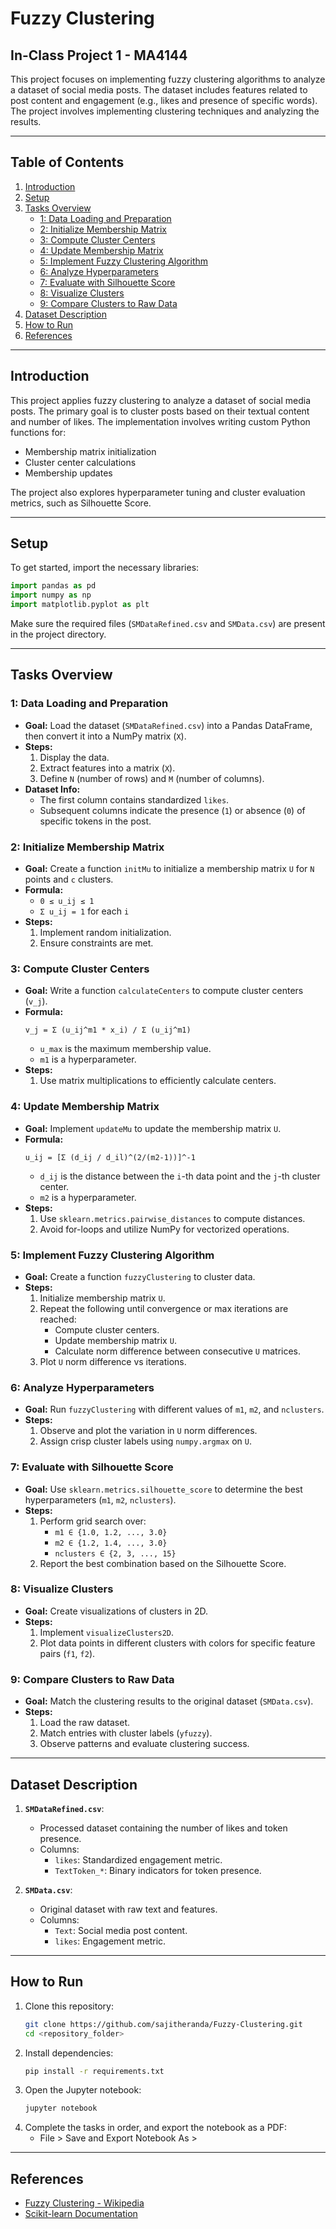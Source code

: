 # Fuzzy Clustering

## In-Class Project 1 - MA4144

This project focuses on implementing fuzzy clustering algorithms to analyze a dataset of social media posts. The dataset includes features related to post content and engagement (e.g., likes and presence of specific words). The project involves implementing clustering techniques and analyzing the results.

---

## Table of Contents

1. [Introduction](#introduction)
2. [Setup](#setup)
3. [Tasks Overview](#tasks-overview)
   - [1: Data Loading and Preparation](#1-data-loading-and-preparation)
   - [2: Initialize Membership Matrix](#2-initialize-membership-matrix)
   - [3: Compute Cluster Centers](#3-compute-cluster-centers)
   - [4: Update Membership Matrix](#4-update-membership-matrix)
   - [5: Implement Fuzzy Clustering Algorithm](#5-implement-fuzzy-clustering-algorithm)
   - [6: Analyze Hyperparameters](#6-analyze-hyperparameters)
   - [7: Evaluate with Silhouette Score](#7-evaluate-with-silhouette-score)
   - [8: Visualize Clusters](#8-visualize-clusters)
   - [9: Compare Clusters to Raw Data](#9-compare-clusters-to-raw-data)
4. [Dataset Description](#dataset-description)
5. [How to Run](#how-to-run)
6. [References](#references)

---

## Introduction

This project applies fuzzy clustering to analyze a dataset of social media posts. The primary goal is to cluster posts based on their textual content and number of likes. The implementation involves writing custom Python functions for:
- Membership matrix initialization
- Cluster center calculations
- Membership updates

The project also explores hyperparameter tuning and cluster evaluation metrics, such as Silhouette Score.

---

## Setup

To get started, import the necessary libraries:
```python
import pandas as pd
import numpy as np
import matplotlib.pyplot as plt
```
Make sure the required files (`SMDataRefined.csv` and `SMData.csv`) are present in the project directory.

---

## Tasks Overview

### 1: Data Loading and Preparation
- **Goal:** Load the dataset (`SMDataRefined.csv`) into a Pandas DataFrame, then convert it into a NumPy matrix (`X`).
- **Steps:**
  1. Display the data.
  2. Extract features into a matrix (`X`).
  3. Define `N` (number of rows) and `M` (number of columns).
- **Dataset Info:**
  - The first column contains standardized `likes`.
  - Subsequent columns indicate the presence (`1`) or absence (`0`) of specific tokens in the post.

### 2: Initialize Membership Matrix
- **Goal:** Create a function `initMu` to initialize a membership matrix `U` for `N` points and `c` clusters.
- **Formula:**
  - `0 ≤ u_ij ≤ 1`
  - `Σ u_ij = 1` for each `i`
- **Steps:**
  1. Implement random initialization.
  2. Ensure constraints are met.

### 3: Compute Cluster Centers
- **Goal:** Write a function `calculateCenters` to compute cluster centers (`v_j`).
- **Formula:**
  ```
  v_j = Σ (u_ij^m1 * x_i) / Σ (u_ij^m1)
  ```
  - `u_max` is the maximum membership value.
  - `m1` is a hyperparameter.
- **Steps:**
  1. Use matrix multiplications to efficiently calculate centers.

### 4: Update Membership Matrix
- **Goal:** Implement `updateMu` to update the membership matrix `U`.
- **Formula:**
  ```
  u_ij = [Σ (d_ij / d_il)^(2/(m2-1))]^-1
  ```
  - `d_ij` is the distance between the `i`-th data point and the `j`-th cluster center.
  - `m2` is a hyperparameter.
- **Steps:**
  1. Use `sklearn.metrics.pairwise_distances` to compute distances.
  2. Avoid for-loops and utilize NumPy for vectorized operations.

### 5: Implement Fuzzy Clustering Algorithm
- **Goal:** Create a function `fuzzyClustering` to cluster data.
- **Steps:**
  1. Initialize membership matrix `U`.
  2. Repeat the following until convergence or max iterations are reached:
     - Compute cluster centers.
     - Update membership matrix `U`.
     - Calculate norm difference between consecutive `U` matrices.
  3. Plot `U` norm difference vs iterations.

### 6: Analyze Hyperparameters
- **Goal:** Run `fuzzyClustering` with different values of `m1`, `m2`, and `nclusters`.
- **Steps:**
  1. Observe and plot the variation in `U` norm differences.
  2. Assign crisp cluster labels using `numpy.argmax` on `U`.

### 7: Evaluate with Silhouette Score
- **Goal:** Use `sklearn.metrics.silhouette_score` to determine the best hyperparameters (`m1`, `m2`, `nclusters`).
- **Steps:**
  1. Perform grid search over:
     - `m1 ∈ {1.0, 1.2, ..., 3.0}`
     - `m2 ∈ {1.2, 1.4, ..., 3.0}`
     - `nclusters ∈ {2, 3, ..., 15}`
  2. Report the best combination based on the Silhouette Score.

### 8: Visualize Clusters
- **Goal:** Create visualizations of clusters in 2D.
- **Steps:**
  1. Implement `visualizeClusters2D`.
  2. Plot data points in different clusters with colors for specific feature pairs (`f1`, `f2`).

### 9: Compare Clusters to Raw Data
- **Goal:** Match the clustering results to the original dataset (`SMData.csv`).
- **Steps:**
  1. Load the raw dataset.
  2. Match entries with cluster labels (`yfuzzy`).
  3. Observe patterns and evaluate clustering success.

---

## Dataset Description

1. **`SMDataRefined.csv`**:
   - Processed dataset containing the number of likes and token presence.
   - Columns:
     - `likes`: Standardized engagement metric.
     - `TextToken_*`: Binary indicators for token presence.

2. **`SMData.csv`**:
   - Original dataset with raw text and features.
   - Columns:
     - `Text`: Social media post content.
     - `likes`: Engagement metric.

---

## How to Run

1. Clone this repository:
   ```bash
   git clone https://github.com/sajitheranda/Fuzzy-Clustering.git
   cd <repository_folder>
   ```
2. Install dependencies:
   ```bash
   pip install -r requirements.txt
   ```
3. Open the Jupyter notebook:
   ```bash
   jupyter notebook
   ```
4. Complete the tasks in order, and export the notebook as a PDF:
   - File > Save and Export Notebook As > 
---

## References

- [Fuzzy Clustering - Wikipedia](https://en.wikipedia.org/wiki/Fuzzy_clustering)
- [Scikit-learn Documentation](https://scikit-learn.org/stable/documentation.html)
